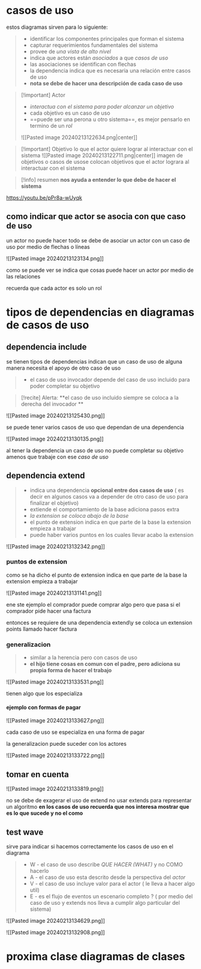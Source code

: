 # casos de uso

estos diagramas sirven para lo siguiente:
>- identificar los componentes principales que forman el sistema
>- capturar requerimientos fundamentales del sistema
>- provee de *una vista de alto nivel*
>- indica que actores están *asociados* a que *casos de uso*
>- las asociaciones se identifican con flechas
>- la dependencia indica que es necesaria una relación entre casos de uso
>- **nota se debe de hacer una descripción de cada caso de uso**

>[!important] Actor
>- *interactua con el sistema para poder alcanzar un objetivo*
>- cada objetivo es un caso de uso
>- ==puede ser una perona u otro sistema==, es mejor pensarlo en termino de un *rol*
> 
> ![[Pasted image 20240213122634.png|center]]

>[!important] Objetivo
>lo que el actor quiere lograr al interactuar con el sistema
>![[Pasted image 20240213122711.png|center]]
>imagen de objetivos o casos de usose colocan objetivos que el actor lograra al interactuar con el sistema


>[!info] resumen
> **nos ayuda a entender lo que debe de hacer el sistema**



https://youtu.be/pPr8a-wUyqk

## como indicar que actor se asocia con que caso de uso 
un actor no puede hacer todo
se debe de asociar un actor con un caso de uso por medio de flechas o líneas

![[Pasted image 20240213123134.png]]

como se puede ver se indica que cosas puede hacer un actor por medio de las relaciones

recuerda que cada actor es solo un rol

# tipos de dependencias en diagramas de casos de uso

## dependencia include
se tienen tipos de dependencias
indican que un caso de uso de alguna manera necesita el apoyo de otro caso de uso

>- el caso de uso invocador depende del caso de uso incluido para poder completar su objetivo

>[!recite] Alerta:
>**el caso de uso incluido siempre se coloca a la derecha del invocador **

![[Pasted image 20240213125430.png]]


se puede tener varios casos de uso que dependan de una dependencia

![[Pasted image 20240213130135.png]]

al tener la dependencia un caso de uso no puede completar su objetivo amenos que trabaje con ese *caso de uso*

## dependencia extend

>- indica una dependencia **opcional entre dos casos de uso** ( es decir en algunos casos va a depender de otro caso de uso para finalizar el objetivo)
>- extiende el comportamiento de la base adiciona pasos extra
>- *la extension se coloca abajo de la base*
>- el punto de extension indica en que parte de la base la extension empieza a trabajar
>- puede haber varios puntos en los cuales llevar acabo la extension

![[Pasted image 20240213132342.png]]

### puntos de extension

como se ha dicho el punto de extension indica en que parte de la base la extension empieza a trabajar

![[Pasted image 20240213131141.png]]

ene ste ejemplo el comprador puede comprar algo
pero que pasa si el comprador pide hacer una factura

entonces se requiere de una dependencia extend\y se coloca un extension points llamado hacer factura

### generalizacion

>- similar a la herencia pero con casos de uso
>- **el hijo tiene cosas en comun con el padre, pero adiciona su propia forma de hacer el trabajo**

![[Pasted image 20240213133531.png]]

tienen algo que los especializa

#### ejemplo con formas de pagar

![[Pasted image 20240213133627.png]]

cada caso de uso se especializa en una forma de pagar

la generalizacion puede suceder con los actores

![[Pasted image 20240213133722.png]]

## tomar en cuenta

![[Pasted image 20240213133819.png]]

no se debe de exagerar el uso de extend
no usar extends para representar un algoritmo
**en los casos de uso recuerda que nos interesa mostrar que es lo que sucede y no el como**
## test wave

sirve para indicar si hacemos correctamente los casos de uso en el diagrama

>- W - el caso de uso describe *QUE HACER (WHAT)* y no COMO hacerlo
>- A -  el caso de uso esta descrito desde la perspectiva del *actor* 
>- V - el caso de uso incluye valor para el actor ( le lleva a hacer algo util)
>- E - es el flujo de eventos un escenario completo ? ( por medio del caso de uso y extends nos lleva a cumplir algo particular del sistema)


![[Pasted image 20240213134629.png]]


![[Pasted image 20240213132908.png]]


# proxima clase diagramas de clases
